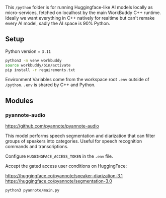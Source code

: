 This `/python` folder is for running Huggingface-like AI models locally as micro-services, fetched on localhost by the main WorkBuddy C++ runtime. Ideally we want everything in C++ natively for realtime but can't remake every AI model, sadly the AI space is 90% Python.

## Setup

Python version = `3.11`

```bash
python3 -m venv workbuddy
source workbuddy/bin/activate
pip install -r requirements.txt
```

Environment Variables come from the workspace root `.env` outside of `/python`. `.env` is shared by C++ and Python.

## Modules

### pyannote-audio

https://github.com/pyannote/pyannote-audio

This model performs speech segmentation and diarization that can filter groups of speakers into categories. Useful for speech recognition commands and transcriptions.

Configure `HUGGINGFACE_ACCESS_TOKEN` in the `.env` file.

Accept the gated access user conditions on HuggingFace:

https://huggingface.co/pyannote/speaker-diarization-3.1
https://huggingface.co/pyannote/segmentation-3.0

```bash
python3 pyannote/main.py
```
